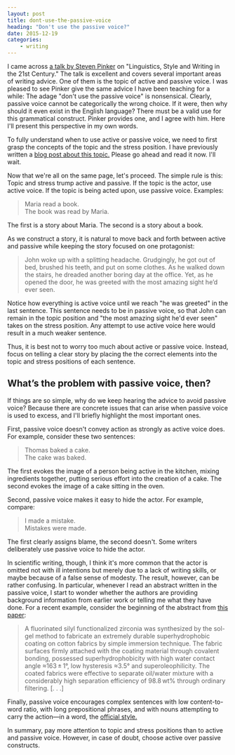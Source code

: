 ```yaml
---
layout: post
title: dont-use-the-passive-voice
heading: "Don't use the passive voice?"
date: 2015-12-19
categories: 
    - writing
---
```

I came across [a talk by Steven Pinker](https://www.youtube.com/watch?v=OV5J6BfToSw) on "Linguistics, Style and Writing in the 21st Century." The talk is excellent and covers several important areas of writing advice. One of them is the topic of active and passive voice. I was pleased to see Pinker give the same advice I have been teaching for a while: The adage "don't use the passive voice" is nonsensical. Clearly, passive voice cannot be categorically the wrong choice. If it were, then why should it even exist in the English language? There must be a valid use for this grammatical construct. Pinker provides one, and I agree with him. Here I'll present this perspective in my own words.

<!--more-->

To fully understand when to use active or passive voice, we need to first grasp the concepts of the topic and the stress position. I have previously written a [blog post about this topic.](http://serialmentor.com/blog/2013/9/26/writing-paragraphs-that-make-sensethe-topic-and-the-stress-position/) Please go ahead and read it now. I'll wait.

Now that we're all on the same page, let's proceed. The simple rule is this: Topic and stress trump active and passive. If the topic is the actor, use active voice. If the topic is being acted upon, use passive voice. Examples:

> Maria read a book.  
> The book was read by Maria.

The first is a story about Maria. The second is a story about a book.

As we construct a story, it is natural to move back and forth between active and passive while keeping the story focused on one protagonist:

> John woke up with a splitting headache. Grudgingly, he got out of bed, brushed his teeth, and put on some clothes. As he walked down the stairs, he dreaded another boring day at the office. Yet, as he opened the door, he was greeted with the most amazing sight he’d ever seen.

Notice how everything is active voice until we reach "he was greeted" in the last sentence. This sentence needs to be in passive voice, so that John can remain in the topic position and "the most amazing sight he'd ever seen" takes on the stress position. Any attempt to use active voice here would result in a much weaker sentence.

Thus, it is best not to worry too much about active or passive voice. Instead, focus on telling a clear story by placing the the correct elements into the topic and stress positions of each sentence.

## What’s the problem with passive voice, then?

If things are so simple, why do we keep hearing the advice to avoid passive voice? Because there are concrete issues that can arise when passive voice is used to excess, and I'll briefly highlight the most important ones.

First, passive voice doesn't convey action as strongly as active voice does. For example, consider these two sentences:

> Thomas baked a cake.  
> The cake was baked.

The first evokes the image of a person being active in the kitchen, mixing ingredients together, putting serious effort into the creation of a cake. The second evokes the image of a cake sitting in the oven. 

Second, passive voice makes it easy to hide the actor. For example, compare:

> I made a mistake.  
> Mistakes were made.

The first clearly assigns blame, the second doesn't. Some writers deliberately use passive voice to hide the actor. 

In scientific writing, though, I think it's more common that the actor is omitted not with ill intentions but merely due to a lack of writing skills, or maybe because of a false sense of modesty. The result, however, can be rather confusing. In particular, whenever I read an abstract written in the passive voice, I start to wonder whether the authors are providing background information from earlier work or telling me what they have done. For a recent example, consider the beginning of the abstract from [this paper](http://www.nature.com/articles/srep18503):

> A fluorinated silyl functionalized zirconia was synthesized by the sol-gel method to fabricate an extremely durable superhydrophobic coating on cotton fabrics by simple immersion technique. The fabric surfaces firmly attached with the coating material through covalent bonding, possessed superhydrophobicity with high water contact angle ≈163 ± 1°, low hysteresis ≈3.5° and superoleophilicity. The coated fabrics were effective to separate oil/water mixture with a considerably high separation efficiency of 98.8 wt% through ordinary filtering. [. . .]

Finally, passive voice encourages complex sentences with low content-to-word ratio, with long prepositional phrases, and with nouns attempting to carry the action—in a word, the [official style.](http://serialmentor.com/blog/2015/8/26/avoiding-the-official-style/)

In summary, pay more attention to topic and stress positions than to active and passive voice. However, in case of doubt, choose active over passive constructs.


 
